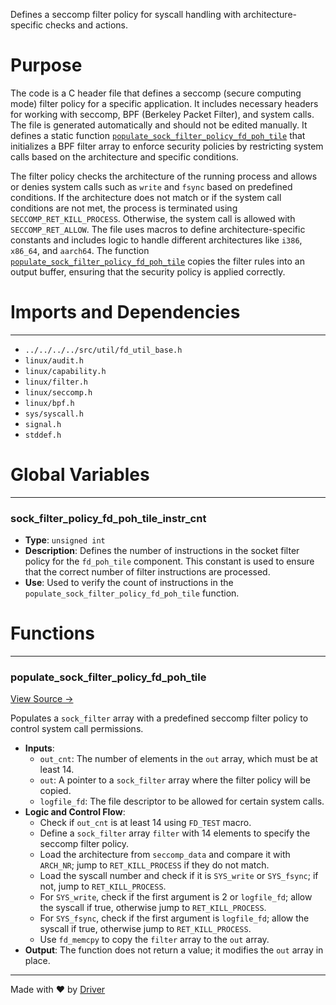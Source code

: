 <!--------------------------------------------------------------------------------->
<!-- IMPORTANT: This file is auto-generated by Driver (https://driver.ai). -------->
<!-- Manual edits may be overwritten on future commits. --------------------------->
<!--------------------------------------------------------------------------------->

Defines a seccomp filter policy for syscall handling with architecture-specific checks and actions.

# Purpose
The code is a C header file that defines a seccomp (secure computing mode) filter policy for a specific application. It includes necessary headers for working with seccomp, BPF (Berkeley Packet Filter), and system calls. The file is generated automatically and should not be edited manually. It defines a static function [`populate_sock_filter_policy_fd_poh_tile`](<#populate_sock_filter_policy_fd_poh_tile>) that initializes a BPF filter array to enforce security policies by restricting system calls based on the architecture and specific conditions.

The filter policy checks the architecture of the running process and allows or denies system calls such as `write` and `fsync` based on predefined conditions. If the architecture does not match or if the system call conditions are not met, the process is terminated using `SECCOMP_RET_KILL_PROCESS`. Otherwise, the system call is allowed with `SECCOMP_RET_ALLOW`. The file uses macros to define architecture-specific constants and includes logic to handle different architectures like `i386`, `x86_64`, and `aarch64`. The function [`populate_sock_filter_policy_fd_poh_tile`](<#populate_sock_filter_policy_fd_poh_tile>) copies the filter rules into an output buffer, ensuring that the security policy is applied correctly.
# Imports and Dependencies

---
- `../../../../src/util/fd_util_base.h`
- `linux/audit.h`
- `linux/capability.h`
- `linux/filter.h`
- `linux/seccomp.h`
- `linux/bpf.h`
- `sys/syscall.h`
- `signal.h`
- `stddef.h`


# Global Variables

---
### sock\_filter\_policy\_fd\_poh\_tile\_instr\_cnt
- **Type**: ``unsigned int``
- **Description**: Defines the number of instructions in the socket filter policy for the `fd_poh_tile` component. This constant is used to ensure that the correct number of filter instructions are processed.
- **Use**: Used to verify the count of instructions in the `populate_sock_filter_policy_fd_poh_tile` function.


# Functions

---
### populate\_sock\_filter\_policy\_fd\_poh\_tile<!-- {{#callable:populate_sock_filter_policy_fd_poh_tile}} -->
[View Source →](<../../../../../../src/discof/poh/generated/fd_poh_tile_seccomp.h#L26>)

Populates a `sock_filter` array with a predefined seccomp filter policy to control system call permissions.
- **Inputs**:
    - `out_cnt`: The number of elements in the `out` array, which must be at least 14.
    - `out`: A pointer to a `sock_filter` array where the filter policy will be copied.
    - `logfile_fd`: The file descriptor to be allowed for certain system calls.
- **Logic and Control Flow**:
    - Check if `out_cnt` is at least 14 using `FD_TEST` macro.
    - Define a `sock_filter` array `filter` with 14 elements to specify the seccomp filter policy.
    - Load the architecture from `seccomp_data` and compare it with `ARCH_NR`; jump to `RET_KILL_PROCESS` if they do not match.
    - Load the syscall number and check if it is `SYS_write` or `SYS_fsync`; if not, jump to `RET_KILL_PROCESS`.
    - For `SYS_write`, check if the first argument is 2 or `logfile_fd`; allow the syscall if true, otherwise jump to `RET_KILL_PROCESS`.
    - For `SYS_fsync`, check if the first argument is `logfile_fd`; allow the syscall if true, otherwise jump to `RET_KILL_PROCESS`.
    - Use `fd_memcpy` to copy the `filter` array to the `out` array.
- **Output**: The function does not return a value; it modifies the `out` array in place.



---
Made with ❤️ by [Driver](https://www.driver.ai/)